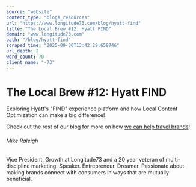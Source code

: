 ```yaml
---
source: "website"
content_type: "blogs_resources"
url: "https://www.longitude73.com/blog/hyatt-find"
title: "The Local Brew #12: Hyatt FIND"
domain: "www.longitude73.com"
path: "/blog/hyatt-find"
scraped_time: "2025-09-30T13:42:29.658746"
url_depth: 2
word_count: 70
client_name: "-73"
---
```


# The Local Brew #12: Hyatt FIND

Exploring Hyatt's "FIND" experience platform and how Local Content Optimization can make a big difference!

Check out the rest of our blog for more on how [we can help travel brands](/blog/the-local-brew-38-staying-active-in-the-7-stages-of-the-hotel-guest-journey)!

###### Mike Raleigh

Vice President, Growth at Longitude73 and a 20 year veteran of multi-discipline marketing. Speaker. Entrepreneur. Dreamer. Passionate about making brands connect with consumers in ways that are mutually beneficial.